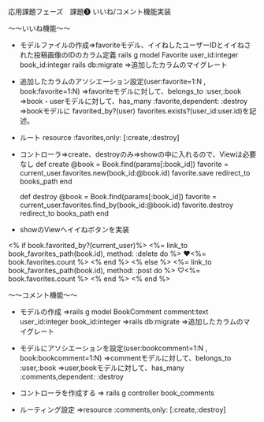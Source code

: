 応用課題フェーズ　課題❸ いいね/コメント機能実装

〜〜いいね機能〜〜
* モデルファイルの作成=>favoriteモデル、イイねしたユーザーIDとイイねされた投稿画像のIDのカラム定義
rails g model Favorite user_id:integer book_id:integer
rails db:migrate =>追加したカラムのマイグレート

* 追加したカラムのアソシエーション設定(user:favorite=1:N , book:favorite=1:N)
=>favoriteモデルに対して、belongs_to :user,:book
=>book・userモデルに対して、has_many :favorite,dependent: :destroy
=>bookモデルに favorited_by?(user) favorites.exists?(user_id:user.id)を記述。

* ルート
resource :favorites,only: [:create,:destroy]

* コントローラ=>create、destroyのみ=>showの中に入れるので、Viewは必要なし
def create
    @book = Book.find(params[:book_id])
    favorite = current_user.favorites.new(book_id:@book.id)
    favorite.save
    redirect_to books_path
  end
  
  def destroy
    @book = Book.find(params[:book_id])
    favorite = current_user.favorites.find_by(book_id:@book.id)
    favorite.destroy
    redirect_to books_path
  end
  
 * showのViewへイイねボタンを実装
<td><% if book.favorited_by?(current_user)%>
          <%= link_to book_favorites_path(book.id), method: :delete do %>
          ♥<%= book.favorites.count %>
          <% end %>
          <% else %>
          <%= link_to book_favorites_path(book.id), method: :post do %>
          ♡<%= book.favorites.count %>
          <% end %>
        <% end %>
</td>

〜〜コメント機能〜〜
* モデルの作成
=>rails g model BookComment comment:text user_id:integer book_id:integer
=>rails db:migrate =>追加したカラムのマイグレート

* モデルにアソシエーションを設定(user:bookcomment=1:N , book:bookcomment=1:N)
=>commentモデルに対して、belongs_to :user,:book
=>user,bookモデルに対して、has_many :comments,dependent: :destroy

* コントローラを作成する
=> rails g controller book_comments

* ルーティング設定
=>resource :comments,only: [:create,:destroy]


